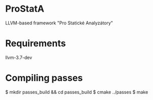 # ProStatA
LLVM-based framework "Pro Statické Analyzátory"

Requirements
============

 llvm-3.7-dev

Compiling passes
================

 $ mkdir passes_build && cd passes_build
 $ cmake ../passes
 $ make


